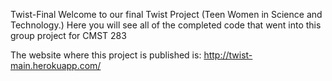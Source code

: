 Twist-Final
Welcome to our final Twist Project (Teen Women in Science and Technology.) Here you will see all of the completed code that went into this group project for CMST 283

The website where this project is published is: http://twist-main.herokuapp.com/
